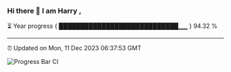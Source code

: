 ### Hi there 👋 I am Harry , 

⏳ Year progress { ████████████████████████████▁▁ } 94.32 %

---

⏰ Updated on Mon, 11 Dec 2023 06:37:53 GMT

![Progress Bar CI](https://github.com/duykhang68/duykhang68/workflows/Progress%20Bar%20CI/badge.svg)
